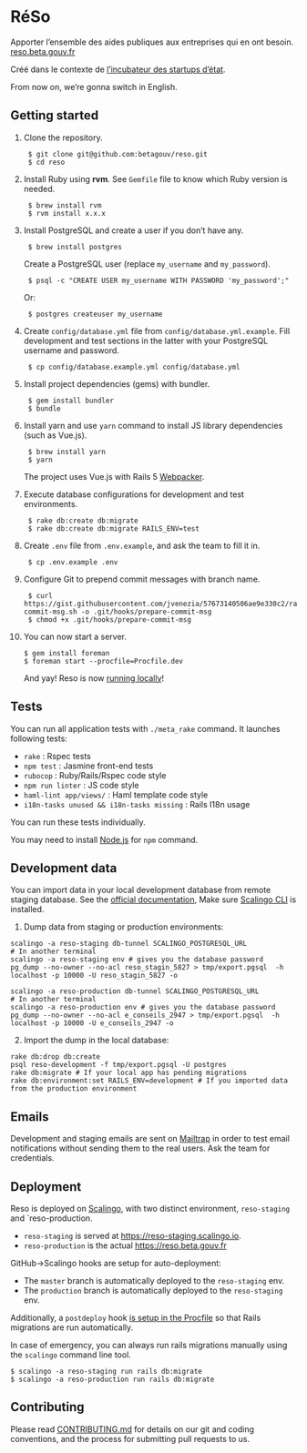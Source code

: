 # RéSo

Apporter l’ensemble des aides publiques aux entreprises qui en ont besoin. [reso.beta.gouv.fr](https://reso.beta.gouv.fr/)

Créé dans le contexte de [l’incubateur des startups d’état](https://beta.gouv.fr/).

From now on, we’re gonna switch in English.

## Getting started

1. Clone the repository.

        $ git clone git@github.com:betagouv/reso.git
        $ cd reso

2. Install Ruby using **rvm**. See `Gemfile` file to know which Ruby version is needed.

        $ brew install rvm
        $ rvm install x.x.x

3. Install PostgreSQL and create a user if you don’t have any.

        $ brew install postgres

    Create a PostgreSQL user (replace `my_username` and `my_password`).

        $ psql -c "CREATE USER my_username WITH PASSWORD 'my_password';"

    Or:

        $ postgres createuser my_username

4. Create `config/database.yml` file from `config/database.yml.example`. Fill development and test sections in the latter with your PostgreSQL username and password.

        $ cp config/database.example.yml config/database.yml

5. Install project dependencies (gems) with bundler.

        $ gem install bundler
        $ bundle

6. Install yarn and use `yarn` command to install JS library dependencies (such as Vue.js).

        $ brew install yarn
        $ yarn

    The project uses Vue.js with Rails 5 [Webpacker](https://github.com/rails/webpacker).

7. Execute database configurations for development and test environments.

        $ rake db:create db:migrate
        $ rake db:create db:migrate RAILS_ENV=test

8. Create `.env` file from `.env.example`, and ask the team to fill it in.

        $ cp .env.example .env

9. Configure Git to prepend commit messages with branch name.

        $ curl https://gist.githubusercontent.com/jvenezia/57673140506ae9e330c2/raw/bff6973325b159254a3ba13c5cb9ac8fda8e382b/prepare-commit-msg.sh -o .git/hooks/prepare-commit-msg
        $ chmod +x .git/hooks/prepare-commit-msg

10. You can now start a server.

        $ gem install foreman
        $ foreman start --procfile=Procfile.dev

    And yay! Reso is now [running locally](http://localhost:3000)!

## Tests

You can run all application tests with `./meta_rake` command. It launches following tests:

- `rake` : Rspec tests
- `npm test` : Jasmine front-end tests
- `rubocop` : Ruby/Rails/Rspec code style
- `npm run linter` : JS code style
- `haml-lint app/views/` : Haml template code style
- `i18n-tasks unused && i18n-tasks missing` : Rails I18n usage

You can run these tests individually.

You may need to install [Node.js](https://nodejs.org/en/download/) for `npm` command.

## Development data

You can import data in your local development database from remote staging database. See the [official documentation](https://doc.scalingo.com/platform/databases/access), Make sure [Scalingo CLI](http://doc.scalingo.com/app/command-line-tool.html) is installed.

1. Dump data from staging or production environments:
````
scalingo -a reso-staging db-tunnel SCALINGO_POSTGRESQL_URL
# In another terminal
scalingo -a reso-staging env # gives you the database password
pg_dump --no-owner --no-acl reso_stagin_5827 > tmp/export.pgsql  -h localhost -p 10000 -U reso_stagin_5827 -o
````

````
scalingo -a reso-production db-tunnel SCALINGO_POSTGRESQL_URL
# In another terminal
scalingo -a reso-production env # gives you the database password
pg_dump --no-owner --no-acl e_conseils_2947 > tmp/export.pgsql  -h localhost -p 10000 -U e_conseils_2947 -o
````

2. Import the dump in the local database: 
````
rake db:drop db:create
psql reso-development -f tmp/export.pgsql -U postgres
rake db:migrate # If your local app has pending migrations
rake db:environment:set RAILS_ENV=development # If you imported data from the production environment
````

## Emails

Development and staging emails are sent on [Mailtrap](https://mailtrap.io/) in order to test email notifications without sending them to the real users. Ask the team for credentials.

## Deployment

Reso is deployed on [Scalingo](http://doc.scalingo.com/languages/ruby/getting-started-with-rails/), with two distinct environment, ``reso-staging`` and `reso-production.

* `reso-staging` is served at https://reso-staging.scalingo.io.
* ``reso-production`` is the actual https://reso.beta.gouv.fr

GitHub->Scalingo hooks are setup for auto-deployment:
* The `master` branch is automatically deployed to the `reso-staging` env.
* The `production` branch is automatically deployed to the `reso-staging` env.  

Additionally, a `postdeploy` hook [is setup in the Procfile](https://doc.scalingo.com/platform/app/postdeploy-hook#applying-migrations) so that Rails migrations are run automatically.  

In case of emergency, you can always run rails migrations manually using the `scalingo` command line tool.
    
    $ scalingo -a reso-staging run rails db:migrate
    $ scalingo -a reso-production run rails db:migrate 

## Contributing

Please read [CONTRIBUTING.md](CONTRIBUTING.md) for details on our git and coding conventions, and the process for submitting pull requests to us.
